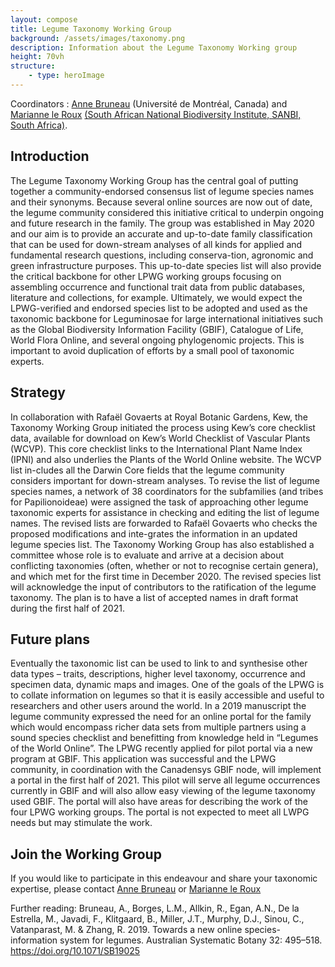 ```yaml
---
layout: compose
title: Legume Taxonomy Working Group
background: /assets/images/taxonomy.png
description: Information about the Legume Taxonomy Working group
height: 70vh
structure:
	- type: heroImage
---
```


Coordinators : [Anne Bruneau](mailto:anne.bruneau@umontreal.ca) (Université de Montréal, Canada) and [Marianne le Roux](mailto:M.LeRoux@sanbi.org.za) [(South African National Biodiversity Institute, SANBI, South Africa)](https://www.environment.gov.za/statutorybodies/sanbi#:~:text=The%20South%20African%20National%20Biodiversity,now%20and%20into%20the%20future).

## Introduction

The Legume Taxonomy Working Group has the central goal of putting together a community-endorsed consensus list of legume species names and their synonyms. Because several online sources are now out of date, the legume community considered this initiative critical to underpin ongoing and future research in the family. The group was established in May 2020 and our aim is to provide an accurate and up-to-date family classification that can be used for down-stream analyses of all kinds for applied and fundamental research questions, including conserva-tion, agronomic and green infrastructure purposes. This up-to-date species list will also provide the critical backbone for other LPWG working groups focusing on assembling occurrence and functional trait data from public databases, literature and collections, for example. Ultimately, we would expect the LPWG-verified and endorsed species list to be adopted and used as the taxonomic backbone for Leguminosae for large international initiatives such as the Global Biodiversity Information Facility (GBIF), Catalogue of Life, World Flora Online, and several ongoing phylogenomic projects. This is important to avoid duplication of efforts by a small pool of taxonomic experts.

## Strategy

In collaboration with Rafaël Govaerts at Royal Botanic Gardens, Kew, the Taxonomy Working Group initiated the process using Kew’s core checklist data, available for download on Kew’s World Checklist of Vascular Plants (WCVP). This core checklist links to the International Plant Name Index (IPNI) and also underlies the Plants of the World Online website. The WCVP list in-cludes all the Darwin Core fields that the legume community considers important for down-stream analyses. To revise the list of legume species names, a network of 38 coordinators for the subfamilies (and tribes for Papilionoideae) were assigned the task of approaching other legume taxonomic experts for assistance in checking and editing the list of legume names. The revised lists are forwarded to Rafaël Govaerts who checks the proposed modifications and inte-grates the information in an updated legume species list. The Taxonomy Working Group has also established a committee whose role is to evaluate and arrive at a decision about conflicting taxonomies (often, whether or not to recognise certain genera), and which met for the first time in December 2020. The revised species list will acknowledge the input of contributors to the ratification of the legume taxonomy. The plan is to have a list of accepted names in draft format during the first half of 2021. 

## Future plans

Eventually the taxonomic list can be used to link to and synthesise other data types – traits, descriptions, higher level taxonomy, occurrence and specimen data, dynamic maps and images. One of the goals of the LPWG is to collate information on legumes so that it is easily accessible and useful to researchers and other users around the world. In a 2019 manuscript the legume community expressed the need for an online portal for the family which would encompass richer data sets from multiple partners using a sound species checklist and benefitting from knowledge held in “Legumes of the World Online”. The LPWG recently applied for pilot portal  via a new program at GBIF. This application was successful and the LPWG community, in coordination with the Canadensys GBIF node, will implement a portal in the first half of 2021. This pilot will serve all legume occurrences currently in GBIF and will also allow easy viewing of the legume taxonomy used GBIF. The portal will also have areas for describing the work of the four LPWG working groups. The portal is not expected to meet all LWPG needs but may stimulate the work.

## Join the Working Group

If you would like to participate in this endeavour and share your taxonomic expertise, please contact [Anne Bruneau](mailto:anne.bruneau@umontreal.ca) or [Marianne le Roux](mailto:M.LeRoux@sanbi.org.za) 

Further reading: Bruneau, A., Borges, L.M., Allkin, R., Egan, A.N., De la Estrella, M., Javadi, F., Klitgaard, B., Miller, J.T., Murphy, D.J., Sinou, C., Vatanparast, M. & Zhang, R. 2019. Towards a new online species-information system for legumes. Australian Systematic Botany 32: 495–518. https://doi.org/10.1071/SB19025 
